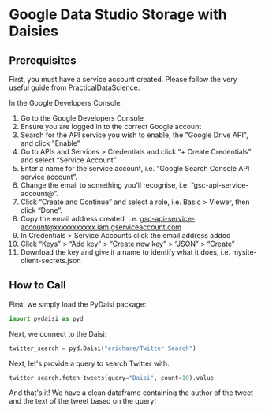 # Google Data Studio Storage with Daisies

## Prerequisites

First, you must have a service account created. Please follow the very useful guide from [PracticalDataScience](https://practicaldatascience.co.uk/data-engineering/how-to-create-a-google-service-account-client-secrets-json-key).

In the Google Developers Console:

1. Go to the Google Developers Console
2. Ensure you are logged in to the correct Google account
3. Search for the API service you wish to enable, the "Google Drive API", and click "Enable"
4. Go to APIs and Services > Credentials and click “+ Create Credentials” and select “Service Account”
5. Enter a name for the service account, i.e. “Google Search Console API service account”.
6. Change the email to something you’ll recognise, i.e. “gsc-api-service-account@”.
7. Click “Create and Continue” and select a role, i.e. Basic > Viewer, then click “Done”.
8. Copy the email address created, i.e. gsc-api-service-account@xxxxxxxxxxx.iam.gserviceaccount.com
9. In Credentials > Service Accounts click the email address added
10. Click “Keys” > “Add key” > “Create new key” > “JSON” > “Create”
11. Download the key and give it a name to identify what it does, i.e. mysite-client-secrets.json

## How to Call

First, we simply load the PyDaisi package:

```python
import pydaisi as pyd
```

Next, we connect to the Daisi:

```python
twitter_search = pyd.Daisi("erichare/Twitter Search")
```

Next, let's provide a query to search Twitter with:

```python
twitter_search.fetch_tweets(query="Daisi", count=10).value
```

And that's it! We have a clean dataframe containing the author of the tweet and the text of the tweet based on the query!
